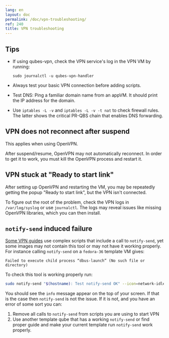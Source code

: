 ```yaml
---
lang: en
layout: doc
permalink: /doc/vpn-troubleshooting/
ref: 240
title: VPN troubleshooting
---
```


## Tips

* If using qubes-vpn, check the VPN service's log in the VPN VM by running:

    ~~~
    sudo journalctl -u qubes-vpn-handler
    ~~~

* Always test your basic VPN connection before adding scripts.

* Test DNS: Ping a familiar domain name from an appVM. It should print the IP address for the domain.

* Use `iptables -L -v` and `iptables -L -v -t nat` to check firewall rules. The latter shows the critical PR-QBS chain that enables DNS forwarding.

## VPN does not reconnect after suspend

This applies when using OpenVPN.

After suspend/resume, OpenVPN may not automatically reconnect. In order to get it to work, you must kill the OpenVPN process and restart it.

## VPN stuck at "Ready to start link"

After setting up OpenVPN and restarting the VM, you may be repeatedly getting the popup "Ready to start link", but the VPN isn't connected.

To figure out the root of the problem, check the VPN logs in `/var/log/syslog` or use `journalctl`. The logs may reveal issues like missing OpenVPN libraries, which you can then install.

## `notify-send` induced failure
[Some VPN guides](https://forum.qubes-os.org/t/configuring-a-proxyvm-vpn-gateway/19061) use complex scripts that include a call to `notify-send`, yet some images may not contain this tool or may not have it working properly.
For instance calling `notify-send` on a `fedora-36` template VM gives:
```
Failed to execute child process “dbus-launch” (No such file or directory)
```

To check this tool is working properly run:
```bash
sudo notify-send "$(hostname): Test notify-send OK" --icon=network-idle
```
You should see the `info` message appear on the top of your screen.
If that is the case then `notify-send` is not the issue.
If it is not, and you have an error of some sort you can:
1. Remove all calls to `notify-send` from scripts you are using to start VPN
2. Use another template qube that has a working `notify-send` or find proper guide and make your current template run `notify-send` work properly.
